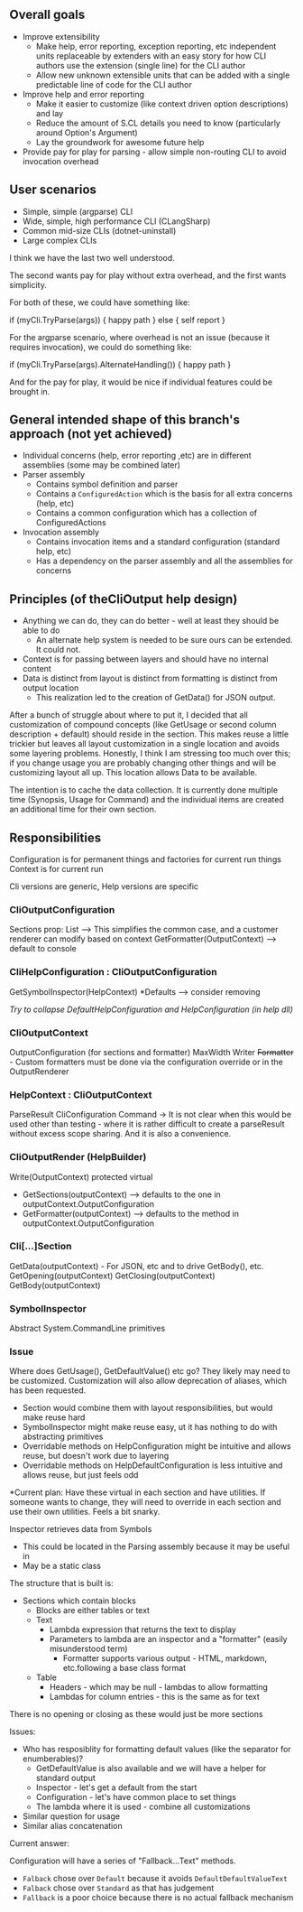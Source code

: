 ﻿## Overall goals

* Improve extensibility
  * Make help, error reporting, exception reporting, etc independent units replaceable by extenders with an easy story for how CLI authors use the extension (single line) for the CLI author
  * Allow new unknown extensible units that can be added with a single predictable line of code for the CLI author
* Improve help and error reporting
  * Make it easier to customize (like context driven option descriptions) and lay
  * Reduce the amount of S.CL details you need to know (particularly around Option's Argument)
  * Lay the groundwork for awesome future help
* Provide pay for play for parsing - allow simple non-routing CLI to avoid invocation overhead

## User scenarios

* Simple, simple (argparse) CLI
* Wide, simple, high performance CLI (CLangSharp)
* Common mid-size CLIs (dotnet-uninstall)
* Large complex CLIs

I think we have the last two well understood.

The second wants pay for play without extra overhead, and the first wants simplicity. 

For both of these, we could have something like:

if (myCli.TryParse(args))
{ happy path }
else
{ self report }

For the argparse scenario, where overhead is not an issue (because it requires invocation), we could do something like:

if (myCli.TryParse(args).AlternateHandling())
{ happy path }

And for the pay for play, it would be nice if individual features could be brought in. 

## General intended shape of this branch's approach (not yet achieved)

* Individual concerns (help, error reporting ,etc) are in different assemblies (some may be combined later)
* Parser assembly
  * Contains symbol definition and parser
  * Contains a `ConfiguredAction` which is the basis for all extra concerns (help, etc)
  * Contains a common configuration which has a collection of ConfiguredActions
* Invocation assembly
  * Contains invocation items and a standard configuration (standard help, etc)
  * Has a dependency on the parser assembly and all the assemblies for concerns

## Principles (of theCliOutput help design)

* Anything we can do, they can do better - well at least they should be able to do
  * An alternate help system is needed to be sure ours can be extended. It could not.
* Context is for passing between layers and should have no internal content
* Data is distinct from layout is distinct from formatting is distinct from output location
    * This realization led to the creation of GetData() for JSON output.
   

After a bunch of struggle about where to put it, I decided that all customization of compound concepts (like GetUsage or second column description + default) should reside in the section. This makes reuse a little trickier but leaves all layout customization in a single location and avoids some layering problems. Honestly, I think I am stressing too much over this; if you change usage you are probably changing other things and will be customizing layout all up. This location allows Data to be available.

The intention is to cache the data collection. It is currently done multiple time (Synopsis, Usage for Command) and the individual items are created an additional time for their own section.

## Responsibilities

Configuration is for permanent things and factories for current run things
Context is for current run

Cli versions are generic, Help versions are specific


### CliOutputConfiguration
Sections prop: List<CliSection> --> This simplifies the common case, and a customer renderer can modify based on context
GetFormatter(OutputContext) --> default to console

### CliHelpConfiguration : CliOutputConfiguration

GetSymbolInspector(HelpContext)
*Defaults --> consider removing

*Try to collapse DefaultHelpConfiguration and HelpConfiguration (in help dll)*

### CliOutputContext

OutputConfiguration (for sections and formatter)
MaxWidth
Writer
~~Formatter~~ - Custom formatters must be done via the configuration override or in the OutputRenderer

### HelpContext : CliOutputContext

ParseResult
CliConfiguration
Command -> It is not clear when this would be used other than testing - where it is rather difficult to
           create a parseResult without excess scope sharing. And it is also a convenience.

### CliOutputRender (HelpBuilder)

Write(OutputContext)
protected virtual
* GetSections(outputContext) --> defaults to the one in outputContext.OutputConfiguration
* GetFormatter(outputContext) --> defaults to the method in outputContext.OutputConfiguration

### Cli[...]Section

GetData(outputContext) - For JSON, etc and to drive GetBody(), etc.
GetOpening(outputContext)
GetClosing(outputContext)
GetBody(outputContext)

### SymbolInspector

Abstract System.CommandLine primitives

### Issue

Where does GetUsage(), GetDefaultValue() etc go? They likely may need to be customized. Customization will also allow deprecation of aliases, which has been requested. 

* Section would combine them with layout responsibilities, but would make reuse hard
* SymbolInspector might make reuse easy, ut it has nothing to do with abstracting primitives
* Overridable methods on HelpConfiguration might be intuitive and allows reuse, but doesn't work due to layering
* Overridable methods on HelpDefaultConfiguration is less intuitive and allows reuse, but just feels odd

*Current plan: Have these virtual in each section and have utilities. If someone wants to change, they will need to override in each section and use their own utilities. Feels a bit snarky.













Inspector retrieves data from Symbols

* This could be located in the Parsing assembly because it may be useful in 
* May be a static class
 
The structure that is built is:

* Sections which contain blocks
  * Blocks are either tables or text
  * Text
    * Lambda expression that returns the text to display
    * Parameters to lambda are an inspector and a "formatter" (easily misunderstood term)
      * Formatter supports various output - HTML, markdown, etc.following a base class format
  * Table
    * Headers - which may be null - lambdas to allow formatting
    * Lambdas for column entries - this is the same as for text

There is no opening or closing as these would just be more sections

Issues:
* Who has resposiblity for formatting default values (like the separator for enumberables)?
  * GetDefaultValue is also available and we will have a helper for standard output
  * Inspector - let's get a default from the start
  * Configuration - let's have common place to set things
  * The lambda where it is used - combine all customizations 
* Similar question for usage
* Similar alias concatenation

Current answer:

Configuration will have a series of "Fallback...Text" methods.
* `Falback` chose over `Default` because it avoids `DefaultDefaultValueText`
* `Falback` chose over `Standard` as that has judgement
* `Fallback` is a poor choice because there is no actual fallback mechanism


